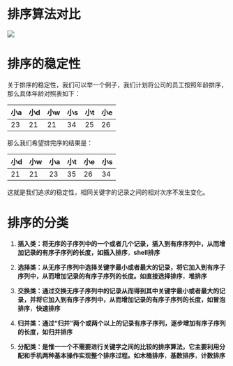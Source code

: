 # 排序算法对比

![](http://blog.chinaunix.net/attachment/201201/18/21457204_1326898064RUxx.jpg)

# 排序的稳定性

关于排序的稳定性，我们可以举一个例子，我们计划将公司的员工按照年龄排序，那么具体年龄对照表如下：

| 小a | 小d | 小w | 小s | 小t | 小e |
| :--- | :--- | :--- | :--- | :--- | :--- |
| 23 | 21 | 21 | 34 | 25 | 26 |

那么我们希望排完序的结果是：

| 小d | 小w | 小a | 小t | 小e | 小s |
| :--- | :--- | :--- | :--- | :--- | :--- |
| 21 | 21 | 23 | 35 | 26 | 34 |

这就是我们追求的稳定性，相同关键字的记录之间的相对次序不发生变化。

# 排序的分类

1. **插入类：**将无序的子序列中的一个或者几个记录，插入到有序序列中，从而增加记录的有序子序列的长度，如**插入排序**，**shell排序**

2. **选择类：**从无序子序列中选择关键字最小或者最大的记录，将它加入到有序子序列中，从而增加记录的有序子序列的长度。如**直接选择排序**，**堆排序**

3. **交换类：**通过交换无序子序列中的记录从而得到其中关键字最小或者最大的记录，并将它加入到有序子序列中，从而增加记录的有序子序列的长度，如**冒泡排序**，**快速排序**

4. **归并类：**通过“归并”两个或两个以上的记录有序子序列，逐步增加有序子序列的长度，如**归并排序**

5. **分配类：**是惟一一个不需要进行关键字之间的比较的排序算法，它主要利用分配和手机两种基本操作实现整个排序过程。如**木桶排序**，**基数排序**，**计数排序**




